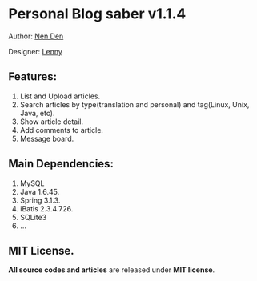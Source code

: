 # Personal Blog saber v1.1.4

Author: [Nen Den](https://github.com/cannshui)

Designer: [Lenny](http://weibo.com/Lennynan)

## Features:

 1. List and Upload articles.
 2. Search articles by type(translation and personal) and tag(Linux, Unix, Java, etc).
 3. Show article detail.
 4. Add comments to article.
 5. Message board.

## Main Dependencies:

 1. MySQL
 2. Java 1.6.45.
 3. Spring 3.1.3.
 4. iBatis 2.3.4.726.
 6. SQLite3
 5. ...

## MIT License.

**All source codes and articles** are released under **MIT license**.